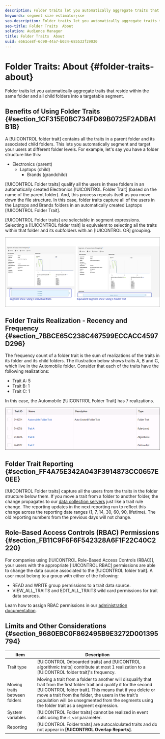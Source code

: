 ```yaml
---
description: Folder traits let you automatically aggregate traits that reside within the same folder and all child folders into a targetable segment.
keywords: segment size estimator;sse
seo-description: Folder traits let you automatically aggregate traits that reside within the same folder and all child folders into a targetable segment.
seo-title: Folder Traits  About
solution: Audience Manager
title: Folder Traits  About
uuid: e561ce8f-6c90-44a7-b034-685533f29030
---
```


# Folder Traits: About {#folder-traits-about}

Folder traits let you automatically aggregate traits that reside within the same folder and all child folders into a targetable segment.

## Benefits of Using Folder Traits {#section_1CF315E0BC734FD69B0725F2ADBA1B1B}

A [!UICONTROL folder trait] contains all the traits in a parent folder and its associated child folders. This lets you automatically segment and target your users at different folder levels. For example, let's say you have a folder structure like this:

* Electronics (parent)
    * Laptops (child)
        * Brands (grandchild)

[!UICONTROL Folder traits] qualify all the users in these folders in an automatically created Electronics [!UICONTROL Folder Trait] (based on the name of the parent folder). And, this process repeats itself as you move down the file structure. In this case, folder traits capture all of the users in the Laptops and Brands folders in an automatically created Laptops [!UICONTROL Folder Trait].

[!UICONTROL Folder traits] are selectable in segment expressions. Selecting a [!UICONTROL folder trait] is equivalent to selecting all the traits within that folder and its subfolders with an [!UICONTROL OR] grouping.

![](assets/folder_traits_compare_border.jpg)

## Folder Traits Realization - Recency and Frequency {#section_7BBCE65C238C467599ECCACC4597D296}

The frequency count of a folder trait is the sum of realizations of the traits in its folder and its child folders. The illustration below shows traits A, B and C, which live in the Automobile folder. Consider that each of the traits have the following realizations:

* Trait A: 5
* Trait B: 1
* Trait C: 1

In this case, the Automobile [!UICONTROL Folder Trait] has 7 realizations.

![](assets/folder_traits_rollup_border.png)

## Folder Trait Reporting {#section_FF4A75E342A043F3914873CC0657E0EE}

[!UICONTROL Folder traits] capture all the users from the traits in the folder structure below them. If you move a trait from a folder to another folder, the change propagates to our [data collection servers](../../reference/system-components/components-data-collection.md#concept_66CFFEBF5E8B41ED94082D562A93506E) just like a trait rule change. The reporting updates in the next reporting run to reflect this change across the reporting date ranges (1, 7, 14, 30, 60, 90, lifetime). The old reporting numbers from the previous days will not change.

## Role-Based Access Controls (RBAC) Permissions {#section_FB11C9F6F6F542328A6F1F22C40C2220}

For companies using [!UICONTROL Role-Based Access Controls (RBAC)], your users with the appropriate [!UICONTROL RBAC] permissions are able to change the data source associated to the [!UICONTROL folder trait]. A user must belong to a group with either of the following:

* READ and WRITE group permissions to a trait data source.
* VIEW_ALL_TRAITS and EDIT_ALL_TRAITS wild card permissions for trait data sources.

Learn how to assign RBAC permissions in our [administration documentation](../../c-features/c-administration/administration-overview.md#task_3327F7C4A9834F1BA5007EDA279D40F2).

## Limits and Other Considerations {#section_9680EBC0F862495B9E3272D001395794}

|  Item  | Description  |
|---|---|
|  Trait type  | [!UICONTROL Onboarded traits] and [!UICONTROL algorithmic traits] contribute at most 1 realization to a [!UICONTROL folder trait]'s frequency.  |
|  Moving traits between folders  |Moving a trait from a folder to another will disqualify that trait from the first folder trait and qualify it for the second [!UICONTROL folder trait]. This means that if you delete or move a trait from the folder, the users in the trait's population will be unsegmented from the segments using the folder trait as a segment expression.  |
|  System variables  | [!UICONTROL Folder traits] cannot be realized in event calls using the `d_sid` parameter.  |
|  Reporting  | [!UICONTROL Folder traits] are autocalculated traits and do not appear in **[!UICONTROL Overlap Reports]**.  |